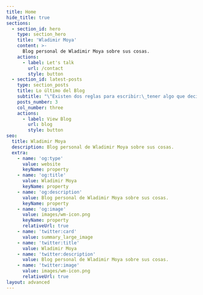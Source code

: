 ```yaml
---
title: Home
hide_title: true
sections:
  - section_id: hero
    type: section_hero
    title: 'Wladimir Moya'
    content: >-
      Blog personal de Wladimir Moya sobre sus cosas.
    actions:
      - label: Let's talk
        url: /contact
        style: button
  - section_id: latest-posts
    type: section_posts
    title: Lo último del Blog
    subtitle: "\"Existen dos reglas para escribir:\_tener algo que decir y decirlo\"."
    posts_number: 3
    col_number: three
    actions:
      - label: View Blog
        url: blog
        style: button
seo:
  title: Wladimir Moya
  description: Blog personal de Wladimir Moya sobre sus cosas.
  extra:
    - name: 'og:type'
      value: website
      keyName: property
    - name: 'og:title'
      value: Wladimir Moya
      keyName: property
    - name: 'og:description'
      value: Blog personal de Wladimir Moya sobre sus cosas.
      keyName: property
    - name: 'og:image'
      value: images/wm-icon.png
      keyName: property
      relativeUrl: true
    - name: 'twitter:card'
      value: summary_large_image
    - name: 'twitter:title'
      value: Wladimir Moya
    - name: 'twitter:description'
      value: Blog personal de Wladimir Moya sobre sus cosas.
    - name: 'twitter:image'
      value: images/wm-icon.png
      relativeUrl: true
layout: advanced
---
```

